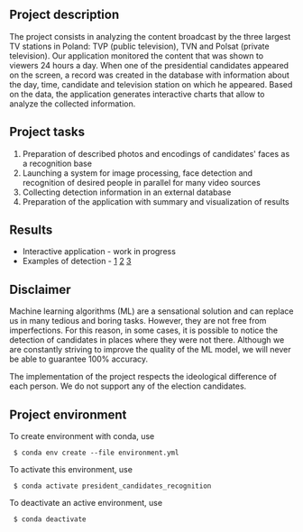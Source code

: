 ## Project description

The project consists in analyzing the content broadcast by the three largest TV stations in Poland: TVP (public television), TVN and Polsat (private television). 
Our application monitored the content that was shown to viewers 24 hours a day.
When one of the presidential candidates appeared on the screen, a record was created in the database with information about the day, time, candidate and television station on which he appeared. 
Based on the data, the application generates interactive charts that allow to analyze the collected information.

## Project tasks
1. Preparation of described photos and encodings of candidates' faces as a recognition base
2. Launching a system for image processing, face detection and recognition of desired people in parallel for many video sources
3. Collecting detection information in an external database
4. Preparation of the application with summary and visualization of results

## Results

* Interactive application - work in progress
* Examples of detection - 
[1](samples/video)
[2](samples/screenshots)
[3](saved_montages%2F2020-05-01%2023%3A02%3A51.jpg)


## Disclaimer 

Machine learning algorithms (ML) are a sensational solution and can replace us in many tedious and boring tasks. 
However, they are not free from imperfections. 
For this reason, in some cases, it is possible to notice the detection of candidates in places where they were not there. 
Although we are constantly striving to improve the quality of the ML model, we will never be able to guarantee 100% accuracy.

The implementation of the project respects the ideological difference of each person. We do not support any of the election candidates.

## Project environment

To create environment with conda, use

     $ conda env create --file environment.yml 

To activate this environment, use

     $ conda activate president_candidates_recognition

 To deactivate an active environment, use

     $ conda deactivate
